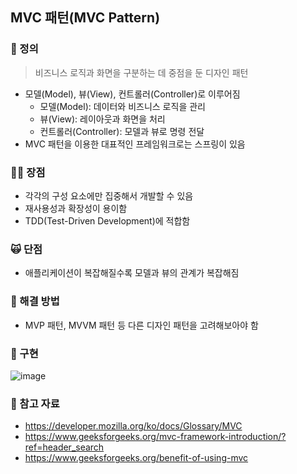 ## MVC 패턴(MVC Pattern)

### 👻 정의
> 비즈니스 로직과 화면을 구분하는 데 중점을 둔 디자인 패턴
- 모델(Model), 뷰(View), 컨트롤러(Controller)로 이루어짐
  - 모델(Model): 데이터와 비즈니스 로직을 관리
  - 뷰(View): 레이아웃과 화면을 처리
  - 컨트롤러(Controller): 모델과 뷰로 명령 전달
- MVC 패턴을 이용한 대표적인 프레임워크로는 스프링이 있음

### 👼🏻 장점
- 각각의 구성 요소에만 집중해서 개발할 수 있음
- 재사용성과 확장성이 용이함
- TDD(Test-Driven Development)에 적합함

### 🙀 단점
- 애플리케이션이 복잡해질수록 모델과 뷰의 관계가 복잡해짐
 
### 🌴 해결 방법
- MVP 패턴, MVVM 패턴 등 다른 디자인 패턴을 고려해보아야 함

### 💬 구현
![image](https://github.com/choala/TIL/assets/72439620/5a20f047-61fb-443b-ae1e-f02a39c79e2e)

### 🍟 참고 자료
- https://developer.mozilla.org/ko/docs/Glossary/MVC
- https://www.geeksforgeeks.org/mvc-framework-introduction/?ref=header_search
- https://www.geeksforgeeks.org/benefit-of-using-mvc
